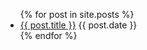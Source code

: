 
<ul>
  {% for post in site.posts %}
    <li>
      <a href="/gvwoods.github.io/{{ post.url }}">{{ post.title }}</a> {{ post.date }}
    </li>
  {% endfor %}
</ul>

